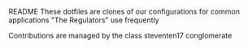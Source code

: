 
<Spancolor color="purple">README</Spancolor>
These dotfiles are clones of our configurations for common applications "The Regulators" use frequently

Contributions are managed by the class steventen17 conglomerate
